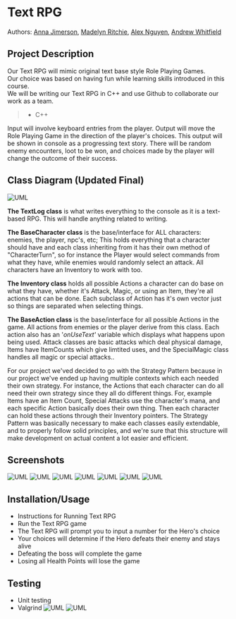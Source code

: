 

 
# Text RPG
 
  Authors: [Anna Jimerson](https://github.com/pinacoladakitten), 
[Madelyn Ritchie](https://github.com/madiritc0), 
[Alex Nguyen](https://github.com/AlexPNguyen414), 
[Andrew Whitfield](https://github.com/aewhitfield90) 
 
 
## Project Description
Our Text RPG will mimic original text base style Role Playing Games.  
Our choice was based on having fun while learning skills introduced in this course.  
We will be writing our Text RPG in C++ and use Github to collaborate our work as a team.  
>	* C++  

Input will involve keyboard entries from the player. Output will move the Role Playing Game in the direction of the player's choices. This output will be shown in console as a progressing text story. There will be random enemy encounters, loot to be won, and choices made by the player will change the outcome of their success.  
   

## Class Diagram (Updated Final)
![UML](https://github.com/cs100/final-project-ajime038-awhit078-mritc003-nnguy414/blob/fb4660f18568b5f19425e96618c2f444f0ad7e32/Final%20Game%20Project%20UML.png)

**The TextLog class** is what writes everything to the console as it is a text-based RPG. This will handle anything related to writing.

**The BaseCharacter class** is the base/interface for ALL characters: enemies, the player, npc's, etc; This holds everything that a character should have and 
each class inheriting from it has their own method of "CharacterTurn", so for instance the Player would select commands from what they have, while enemies would
randomly select an attack. All characters have an Inventory to work with too.

**The Inventory class** holds all possible Actions a character can do base on what they have, whether it's Attack, Magic, or using an Item, they're all actions that can be done. Each 
subclass of Action has it's own vector just so things are separated when selecting things.

**The BaseAction class** is the base/interface for all possible Actions in the game. All actions from enemies or the player derive from this class. Each action also has
an '*onUseText'* variable which displays what happens upon being used. Attack classes are basic attacks which deal physical damage, Items have ItemCounts which give limtited
uses, and the SpecialMagic class handles all magic or special attacks..

For our project we'ved decided to go with the Strategy Pattern because in our project we've ended up having multiple contexts which each needed
their own strategy. For instance, the Actions that each character can do all need their own strategy since they all do different things. For,
example Items have an Item Count, Special Attacks use the character's mana, and each specific Action basically does their own thing. Then each
character can hold these actions through their Inventory pointers. The Strategy Pattern was basically necessary to make each classes easily extendable,
and to properly follow solid principles, and we're sure that this structure will make development on actual content a lot easier and efficient.
 
 
 ## Screenshots
 ![UML](https://github.com/cs100/final-project-ajime038-awhit078-mritc003-nnguy414/blob/fb4660f18568b5f19425e96618c2f444f0ad7e32/TextRPG1.png)
 ![UML](https://github.com/cs100/final-project-ajime038-awhit078-mritc003-nnguy414/blob/fb4660f18568b5f19425e96618c2f444f0ad7e32/TextRPG1.png)
 ![UML](https://github.com/cs100/final-project-ajime038-awhit078-mritc003-nnguy414/blob/fb4660f18568b5f19425e96618c2f444f0ad7e32/TextRPG2.png)
 ![UML](https://github.com/cs100/final-project-ajime038-awhit078-mritc003-nnguy414/blob/fb4660f18568b5f19425e96618c2f444f0ad7e32/TextRPG3.png)
 ![UML](https://github.com/cs100/final-project-ajime038-awhit078-mritc003-nnguy414/blob/fb4660f18568b5f19425e96618c2f444f0ad7e32/TextRPG4.png)
 ![UML](https://github.com/cs100/final-project-ajime038-awhit078-mritc003-nnguy414/blob/fb4660f18568b5f19425e96618c2f444f0ad7e32/TextRPG5.png)
 ![UML](https://github.com/cs100/final-project-ajime038-awhit078-mritc003-nnguy414/blob/fb4660f18568b5f19425e96618c2f444f0ad7e32/TextRPG6.png)

 ## Installation/Usage
 - Instructions for Running Text RPG
 - Run the Text RPG game
 - The Text RPG will prompt you to input a number for the Hero's choice
 - Your choices will determine if the Hero defeats their enemy and stays alive
 - Defeating the boss will complete the game
 - Losing all Health Points will lose the game
 ## Testing
 - Unit testing
 - Valgrind
 ![UML](https://github.com/cs100/final-project-ajime038-awhit078-mritc003-nnguy414/blob/1b38d3abc2902a7dc76beb837f230c4dffcf1387/Valgrind_game.PNG)
 ![UML](https://github.com/cs100/final-project-ajime038-awhit078-mritc003-nnguy414/blob/1b38d3abc2902a7dc76beb837f230c4dffcf1387/Valgrind_tests.PNG)

